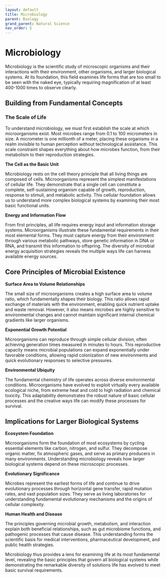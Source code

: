 ```yaml
---
layout: default
title: Microbiology
parent: Biology
grand_parent: Natural Science
nav_order: 5
---
```


# Microbiology

Microbiology is the scientific study of microscopic organisms and their interactions with their environment, other organisms, and larger biological systems. At its foundation, this field examines life forms that are too small to be seen with the naked eye, typically requiring magnification of at least 400-1000 times to observe clearly.

## Building from Fundamental Concepts

### The Scale of Life

To understand microbiology, we must first establish the scale at which microorganisms exist. Most microbes range from 0.1 to 100 micrometers in size. A micrometer is one millionth of a meter, placing these organisms in a realm invisible to human perception without technological assistance. This scale constraint shapes everything about how microbes function, from their metabolism to their reproduction strategies.

**The Cell as the Basic Unit**

Microbiology rests on the cell theory principle that all living things are composed of cells. Microorganisms represent the simplest manifestations of cellular life. They demonstrate that a single cell can constitute a complete, self-sustaining organism capable of growth, reproduction, response to stimuli, and metabolic activity. This cellular foundation allows us to understand more complex biological systems by examining their most basic functional units.

**Energy and Information Flow**

From first principles, all life requires energy input and information storage systems. Microorganisms illustrate these fundamental requirements in their most elemental forms. They must capture energy from their environment through various metabolic pathways, store genetic information in DNA or RNA, and transmit this information to offspring. The diversity of microbial energy acquisition strategies reveals the multiple ways life can harness available energy sources.

## Core Principles of Microbial Existence

**Surface Area to Volume Relationships**

The small size of microorganisms creates a high surface area to volume ratio, which fundamentally shapes their biology. This ratio allows rapid exchange of materials with the environment, enabling quick nutrient uptake and waste removal. However, it also means microbes are highly sensitive to environmental changes and cannot maintain significant internal chemical gradients like larger organisms.

**Exponential Growth Potential**

Microorganisms can reproduce through simple cellular division, often achieving generation times measured in minutes to hours. This reproductive capacity means microbial populations can expand exponentially under favorable conditions, allowing rapid colonization of new environments and quick evolutionary responses to selective pressures.

**Environmental Ubiquity**

The fundamental chemistry of life operates across diverse environmental conditions. Microorganisms have evolved to exploit virtually every available ecological niche, from extreme heat and cold to high radiation and chemical toxicity. This adaptability demonstrates the robust nature of basic cellular processes and the creative ways life can modify these processes for survival.

## Implications for Larger Biological Systems

**Ecosystem Foundation**

Microorganisms form the foundation of most ecosystems by cycling essential elements like carbon, nitrogen, and sulfur. They decompose organic matter, fix atmospheric gases, and serve as primary producers in many environments. Understanding microbiology reveals how larger biological systems depend on these microscopic processes.

**Evolutionary Significance**

Microbes represent the earliest forms of life and continue to drive evolutionary processes through horizontal gene transfer, rapid mutation rates, and vast population sizes. They serve as living laboratories for understanding fundamental evolutionary mechanisms and the origins of cellular complexity.

**Human Health and Disease**

The principles governing microbial growth, metabolism, and interaction explain both beneficial relationships, such as gut microbiome functions, and pathogenic processes that cause disease. This understanding forms the scientific basis for medical interventions, pharmaceutical development, and public health strategies.

Microbiology thus provides a lens for examining life at its most fundamental level, revealing the basic principles that govern all biological systems while demonstrating the remarkable diversity of solutions life has evolved to meet basic survival requirements.
